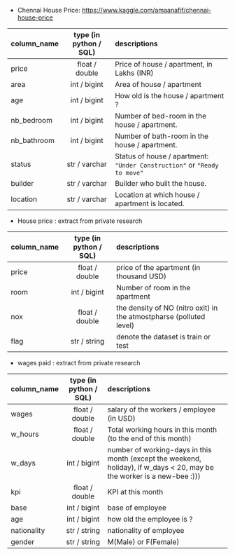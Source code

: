 - Chennai House Price: https://www.kaggle.com/amaanafif/chennai-house-price

<center>

| column_name | type (in python / SQL) | descriptions |
|:-|:-:|:-|
| price | float / double | Price of house / apartment, in Lakhs (INR) |
| area | int / bigint | Area of house / apartment |
| age | int / bigint | How old is the house / apartment ? |
| nb_bedroom | int / bigint | Number of bed-room in the house / apartment. |
| nb_bathroom | int / bigint | Number of bath-room in the house / apartment. |
| status | str / varchar | Status of house / apartment: `"Under Construction"` or `"Ready to move"` |
| builder | str / varchar | Builder who built the house.|
| location | str / varchar | Location at which house / apartment is located.|

</center>

- House price : extract from private research

<center>  
  
| column_name | type (in python / SQL) | descriptions |
|:-|:-:|:-|
| price | float / double | price of the apartment (in thousand USD) |
| room | int / bigint | Number of room in the apartment |
| nox | float / double | the density of NO (nitro oxit) in the atmostpharse (polluted level) |
| flag | str / string | denote the dataset is train or test |  
  
</center>

- wages paid : extract from private research

<center>  
  
| column_name | type (in python / SQL) | descriptions |
|:-|:-:|:-|
| wages | float / double | salary of the workers / employee (in USD) |
| w_hours | float / double | Total working hours in this month (to the end of this month) |
| w_days | int / bigint | number of working-days in this month (except the weekend, holiday), if w_days < 20, may be the worker is a new-bee :))) |
| kpi | float / double | KPI at this month |
| base | int / bigint | base of employee |
| age | int / bigint | how old the employee is ? |
| nationality | str / string | nationality of employee |
| gender | str / string | M(Male) or F(Female) |

</center>
